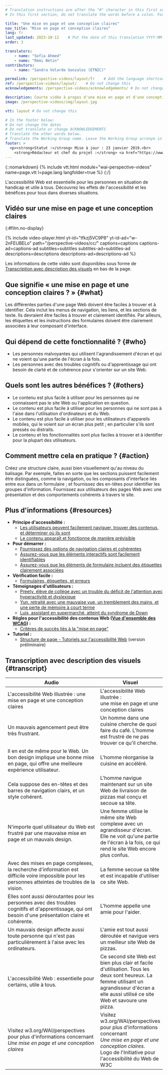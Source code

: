 ```yaml
---
# Translation instructions are after the "#" character in this first section. They are comments that do not show up in the web page. You do not need to translate the instructions after "#".
# In this first section, do not translate the words before a colon. For example, do not translate "title:". Do translate the text after "title:"

title: "Une mise en page et une conception claires"
nav_title: "Mise en page et conception claires"
lang: fr
last_updated: 2023-10-12    # Put the date of this translation YYYY-MM-DD (with month in the middle)
order: 3

translators:
    - name: "Sofia Ahmed"
    - name: "Rémi Bétin"
contributors:
    - name: "Sandra Velarde Gonzalez (ETNIC)"

permalink: /perspective-videos/layout/fr    # Add the language shortcode to the end, with no slash at the end. For example /path/to/file/fr
ref: /perspective-videos/layout/    # Do not change this
acknowledgements: /perspective-videos/acknowledgements/ # Do not change this

description: Courte vidéo à propos d'une mise en page et d'une conception claires pour l'accessibilité Web - de quoi s'agit-il, qui en bénéficie, et comment mettre cela en pratique.
image: /perspective-videos/img/layout.jpg

vtt: layout # Do not change this

# In the footer below:
# Do not change the dates
# Do not translate or change ACKNOWLEDGEMENTS
# Translate the other words below.
# Translate the Working Group name. Leave the Working Group acronym in English.
footer: >
  <p><strong>Statut :</strong> Mise à jour : 23 janvier 2019.<br>
    <strong>Rédacteur et chef du projet :</strong> <a href="https://www.w3.org/People/shadi">Shadi Abou-Zahra</a>. Développé par le <a href="https://www.w3.org/WAI/EO/">Groupe de travail Éducation et Promotion</a> avec le soutien du projet <a href="https://www.w3.org/WAI/DEV/">WAI-DEV</a>, co-financé par la Commission européenne (CE). Mis à jour avec le soutien de la Fondation Ford. ACKNOWLEDGEMENTS.</p>
---
```


{::nomarkdown}
{% include vtt.html module="wai-perspective-videos" name=page.vtt l=page.lang langfolder=true %}
{:/}

L'accessibilité Web est essentielle pour les personnes en situation de handicap et utile à tous. Découvrez les effets de l'accessibilité et les bénéfices pour tous dans diverses situations.

## Vidéo sur une mise en page et une conception claires
{:#film.no-display}

{% include video-player.html
    yt-id="tfkzj5VC9P8"
    yt-id-ad="w-2nFEUBELo"
    path="/perspective-videos/cc/"
    captions=captions
    captions-ad=captions-ad
    subtitles=subtitles
    subtitles-ad=subtitles-ad
    descriptions=descriptions
    descriptions-ad=descriptions-ad
%}

Les informations de cette vidéo sont disponibles sous forme de [Transcription avec description des visuels](#transcript) en bas de la page.

## Que signifie «&nbsp;une mise en page et une conception claires ?&nbsp;» {#what}

Les différentes parties d'une page Web doivent être faciles à trouver et à identifier. Cela inclut les menus de navigation, les liens, et les sections de texte. Ils devraient être faciles à trouver et clairement identifiés. Par ailleurs, les étiquettes et les instructions des formulaires doivent être clairement associées à leur composant d'interface.

## Qui dépend de cette fonctionnalité ? {#who}

-   Les personnes malvoyantes qui utilisent l'agrandissement d'écran et qui ne voient qu'une partie de l'écran à la fois.
-   Les personnes avec des troubles cognitifs ou d'apprentissage qui ont besoin de clarté et de cohérence pour s'orienter sur un site Web.

## Quels sont les autres bénéfices ? {#others}

-   Le contenu est plus facile à utiliser pour les personnes qui ne connaissent pas le site Web ou l'application en question.
-   Le contenu est plus facile à utiliser pour les personnes qui ne sont pas à l'aise dans l'utilisation d'ordinateurs et du Web.
-   Le contenu est plus facile à utiliser pour les utilisateurs d'appareils mobiles, qui le voient sur un écran plus petit&nbsp;; en particulier s'ils sont pressés ou distraits.
-   Le contenu et les fonctionnalités sont plus faciles à trouver et à identifier pour la plupart des utilisateurs.

## Comment mettre cela en pratique ? {#action}

Créez une structure claire, aussi bien visuellement qu'au niveau du balisage. Par exemple, faites en sorte que les sections puissent facilement être  distinguées, comme la navigation, ou les composants d'interface liés entre eux dans un formulaire ; et fournissez des en-têtes pour identifier les groupes d'information. Fournissez aux utilisateurs des pages Web avec une présentation et des comportements cohérents à travers le site.

## Plus d'informations {#resources}

-   **Principe d'accessibilité :**
    -   [Les utilisateurs peuvent facilement naviguer, trouver des contenus, et déterminer où ils sont](/fundamentals/accessibility-principles/#navigable)
    -   [Le contenu apparaît et fonctionne de manière prévisible](/fundamentals/accessibility-principles/#predictable)
-   **Pour démarrer :**
    -   [Fournissez des options de navigation claires et cohérentes](/tips/designing/#provide-clear-and-consistent-navigation-options) 
    -   [Assurez-vous que les éléments interactifs sont facilement identifiables](/tips/designing/#ensure-that-interactive-elements-are-easy-to-identify) 
    -   [Assurez-vous que les éléments de formulaire incluent des étiquettes clairement associées](/tips/designing/#ensure-that-form-elements-include-clearly-associated-labels) 
-   **Vérification facile :**
    -   [Formulaires, étiquettes, et erreurs](/test-evaluate/preliminary/#forms) 
-   **Témoignages d'utilisateurs :**
    -   [Preety, élève de collège avec un trouble du déficit de l'attention avec hyperactivité et dyslexique](/people-use-web/user-stories/#classroomstudent)
    -   [Yun, retraité avec une mauvaise vue, un tremblement des mains, et une perte de mémoire à court terme](/people-use-web/user-stories/#retiree)
    -   [Luis, assistant en supermarché, atteint du syndrome de Down](/people-use-web/user-stories/#supermarketassistant)
-   **Régles pour l'accessibilité des contenus Web ([Vue d'ensemble des WCAG](/standards-guidelines/wcag/)) :**
    -   [Critères de succès liés à la "mise en page"](https://www.w3.org/WAI/WCAG21/quickref/?tags=layout) 
-   **Tutoriel :**
    -   [Structure de page - Tutoriels sur l'accessibilité Web](/tutorials/page-structure/)
        (version préliminaire)

## Transcription avec description des visuels {#transcript}

 <table>
  <thead>
    <tr>
      <th width="65%">Audio</th>
      <th>Visuel</th>
    </tr>
  </thead>
  <tbody>
    <tr>
      <td>L'accessibilité Web illustrée : une mise en page et une conception claires</td>
      <td>L'accessibilité Web illustrée :<br>
        une mise en page et une conception claires</td>
    </tr>
    <tr>
      <td>Un mauvais agencement peut être très frustrant.</td>
      <td>Un homme dans une cuisine cherche de quoi faire du café. L'homme est frustré de ne pas trouver ce qu'il cherche.</td>
    </tr>
    <tr>
      <td>Il en est de même pour le Web. Un bon design implique une bonne mise en page, qui offre une meilleure expérience utilisateur.<br></td>
      <td> L'homme réorganise la cuisine en accéléré.<br></td>
    </tr>
    <tr>
      <td>Cela suppose des en-têtes et des barres de navigation clairs, et un style cohérent.<br></td>
      <td>L'homme navigue maintenant sur un site Web de livraison de pizzas mal conçu et secoue sa tête.</td>
    </tr>
    <tr>
      <td>N'importe quel utilisateur du Web est frustré par une mauvaise mise en page et un mauvais design.</td>
      <td>Une femme utilise le même site Web complexe avec un agrandisseur d'écran. Elle ne voit qu'une partie de l'écran à la fois, ce qui rend le site Web encore plus confus.</td>
    </tr>
    <tr>
      <td>Avec des mises en page complexes, la recherche d'information est difficile voire impossible pour les personnes atteintes de troubles de la vision.</td>
      <td>La femme secoue sa tête et est incapable d'utiliser ce site Web.</td>
    </tr>
    <tr>
      <td>Elles sont aussi déroutantes pour les personnes avec des troubles cognitifs et d'apprentissage, qui ont besoin d'une présentation claire et cohérente.</td>
      <td>L'homme appelle une amie pour l'aider.</td>
    </tr>
    <tr>
      <td>Un mauvais design affecte aussi toute personne qui n'est pas particulièrement à l'aise avec les ordinateurs.</td>
      <td>L'amie est tout aussi déroutée et navigue vers un meilleur site Web de pizzas.</td>
    </tr>
    <tr>
      <td>L'accessibilité Web : essentielle pour certains, utile à tous.</td>
      <td>Ce second site Web est bien plus clair et facile d'utilisation. Tous les deux sont heureux. La femme utilisant un agrandisseur d'écran a elle aussi utilisé ce site Web et savoure une pizza.</td>
    </tr>
    <tr>
      <td>Visitez w3.org/WAI/perspectives pour plus d'informations concernant <em>Une mise en page et une conception claires</em></td>
      <td>Visitez<br>
        w3.org/WAI/perspectives<br>
        pour plus d'informations concernant<br>
        <em>Une mise en page et une conception claires</em>. <br>
        Logo de l'Initiative pour l'accessibilité du Web de W3C</td>
    </tr>
  </tbody>
</table>
